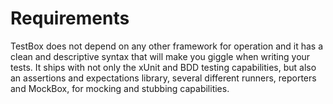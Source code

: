 # Requirements

TestBox does not depend on any other framework for operation and it has a clean and descriptive syntax that will make you giggle when writing your tests. It ships with not only the xUnit and BDD testing capabilities, but also an assertions and expectations library, several different runners, reporters and MockBox, for mocking and stubbing capabilities.
